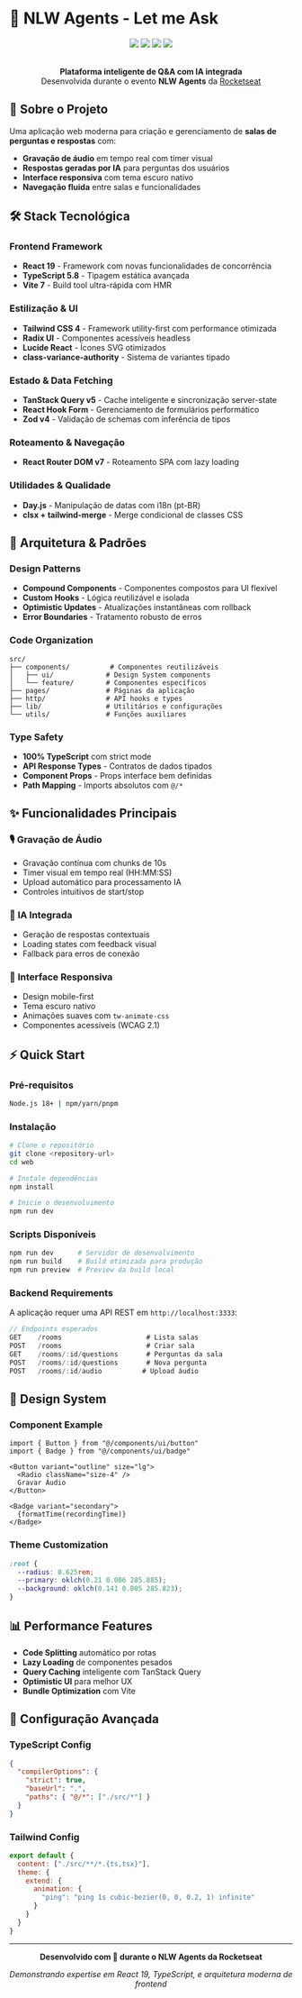 # 🎯 NLW Agents - Let me Ask

<div align="center">
  <img src="https://img.shields.io/badge/React-19.1.0-61DAFB?style=for-the-badge&logo=react&logoColor=white" />
  <img src="https://img.shields.io/badge/TypeScript-5.8.3-3178C6?style=for-the-badge&logo=typescript&logoColor=white" />
  <img src="https://img.shields.io/badge/Vite-7.0.3-646CFF?style=for-the-badge&logo=vite&logoColor=white" />
  <img src="https://img.shields.io/badge/TailwindCSS-4.1.11-06B6D4?style=for-the-badge&logo=tailwindcss&logoColor=white" />
</div>

<br>

<p align="center">
  <strong>Plataforma inteligente de Q&A com IA integrada</strong><br>
  Desenvolvida durante o evento <strong>NLW Agents</strong> da <a href="https://rocketseat.com.br">Rocketseat</a>
</p>

## 🚀 Sobre o Projeto

Uma aplicação web moderna para criação e gerenciamento de **salas de perguntas e respostas** com:
- **Gravação de áudio** em tempo real com timer visual
- **Respostas geradas por IA** para perguntas dos usuários
- **Interface responsiva** com tema escuro nativo
- **Navegação fluida** entre salas e funcionalidades

## 🛠️ Stack Tecnológica

### **Frontend Framework**
- **React 19** - Framework com novas funcionalidades de concorrência
- **TypeScript 5.8** - Tipagem estática avançada
- **Vite 7** - Build tool ultra-rápida com HMR

### **Estilização & UI**
- **Tailwind CSS 4** - Framework utility-first com performance otimizada
- **Radix UI** - Componentes acessíveis headless
- **Lucide React** - Ícones SVG otimizados
- **class-variance-authority** - Sistema de variantes tipado

### **Estado & Data Fetching**
- **TanStack Query v5** - Cache inteligente e sincronização server-state
- **React Hook Form** - Gerenciamento de formulários performático
- **Zod v4** - Validação de schemas com inferência de tipos

### **Roteamento & Navegação**
- **React Router DOM v7** - Roteamento SPA com lazy loading

### **Utilidades & Qualidade**
- **Day.js** - Manipulação de datas com i18n (pt-BR)
- **clsx + tailwind-merge** - Merge condicional de classes CSS

## 📐 Arquitetura & Padrões

### **Design Patterns**
- **Compound Components** - Componentes compostos para UI flexível
- **Custom Hooks** - Lógica reutilizável e isolada
- **Optimistic Updates** - Atualizações instantâneas com rollback
- **Error Boundaries** - Tratamento robusto de erros

### **Code Organization**
```
src/
├── components/          # Componentes reutilizáveis
│   ├── ui/             # Design System components
│   └── feature/        # Componentes específicos
├── pages/              # Páginas da aplicação
├── http/               # API hooks e types
├── lib/                # Utilitários e configurações
└── utils/              # Funções auxiliares
```

### **Type Safety**
- **100% TypeScript** com strict mode
- **API Response Types** - Contratos de dados tipados
- **Component Props** - Props interface bem definidas
- **Path Mapping** - Imports absolutos com `@/*`

## ✨ Funcionalidades Principais

### 🎙️ **Gravação de Áudio**
- Gravação contínua com chunks de 10s
- Timer visual em tempo real (HH:MM:SS)
- Upload automático para processamento IA
- Controles intuitivos de start/stop

### 🤖 **IA Integrada**
- Geração de respostas contextuais
- Loading states com feedback visual
- Fallback para erros de conexão

### 📱 **Interface Responsiva**
- Design mobile-first
- Tema escuro nativo
- Animações suaves com `tw-animate-css`
- Componentes acessíveis (WCAG 2.1)

## ⚡ Quick Start

### **Pré-requisitos**
```bash
Node.js 18+ | npm/yarn/pnpm
```

### **Instalação**
```bash
# Clone o repositório
git clone <repository-url>
cd web

# Instale dependências
npm install

# Inicie o desenvolvimento
npm run dev
```

### **Scripts Disponíveis**
```bash
npm run dev      # Servidor de desenvolvimento
npm run build    # Build otimizada para produção
npm run preview  # Preview da build local
```

### **Backend Requirements**
A aplicação requer uma API REST em `http://localhost:3333`:

```typescript
// Endpoints esperados
GET    /rooms                     # Lista salas
POST   /rooms                     # Criar sala
GET    /rooms/:id/questions       # Perguntas da sala
POST   /rooms/:id/questions       # Nova pergunta
POST   /rooms/:id/audio          # Upload áudio
```

## 🎨 Design System

### **Component Example**
```tsx
import { Button } from "@/components/ui/button"
import { Badge } from "@/components/ui/badge"

<Button variant="outline" size="lg">
  <Radio className="size-4" />
  Gravar Áudio
</Button>

<Badge variant="secondary">
  {formatTime(recordingTime)}
</Badge>
```

### **Theme Customization**
```css
:root {
  --radius: 0.625rem;
  --primary: oklch(0.21 0.006 285.885);
  --background: oklch(0.141 0.005 285.823);
}
```

## 📊 Performance Features

- **Code Splitting** automático por rotas
- **Lazy Loading** de componentes pesados
- **Query Caching** inteligente com TanStack Query
- **Optimistic UI** para melhor UX
- **Bundle Optimization** com Vite

## 🔧 Configuração Avançada

### **TypeScript Config**
```json
{
  "compilerOptions": {
    "strict": true,
    "baseUrl": ".",
    "paths": { "@/*": ["./src/*"] }
  }
}
```

### **Tailwind Config**
```javascript
export default {
  content: ["./src/**/*.{ts,tsx}"],
  theme: {
    extend: {
      animation: {
        "ping": "ping 1s cubic-bezier(0, 0, 0.2, 1) infinite"
      }
    }
  }
}
```

---

<div align="center">
  <p>
    <strong>Desenvolvido com 💜 durante o NLW Agents da Rocketseat</strong>
  </p>
  
  <p>
    <em>Demonstrando expertise em React 19, TypeScript, e arquitetura moderna de frontend</em>
  </p>